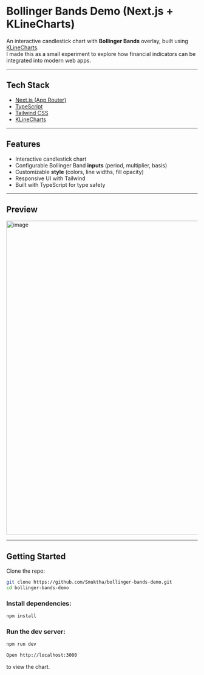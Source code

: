 # Bollinger Bands Demo (Next.js + KLineCharts)

An interactive candlestick chart with **Bollinger Bands** overlay, built using [KLineCharts](https://github.com/klinecharts/klinecharts).  
I made this as a small experiment to explore how financial indicators can be integrated into modern web apps.

---

##  Tech Stack
- [Next.js (App Router)](https://nextjs.org/)  
- [TypeScript](https://www.typescriptlang.org/)  
- [Tailwind CSS](https://tailwindcss.com/)  
- [KLineCharts](https://github.com/klinecharts/klinecharts)  

---

##  Features
- Interactive candlestick chart  
- Configurable Bollinger Band **inputs** (period, multiplier, basis)  
- Customizable **style** (colors, line widths, fill opacity)  
- Responsive UI with Tailwind  
- Built with TypeScript for type safety  

---

##  Preview
<img width="1901" height="825" alt="image" src="https://github.com/user-attachments/assets/ac60b4ee-c748-4a2d-844f-6d4a54faa805" />

---

## Getting Started

Clone the repo:
```bash
git clone https://github.com/Smuktha/bollinger-bands-demo.git
cd bollinger-bands-demo


```
### Install dependencies:
```bash
npm install
```

### Run the dev server:
```bash
npm run dev
```
```bash
Open http://localhost:3000
```
 to view the chart.


